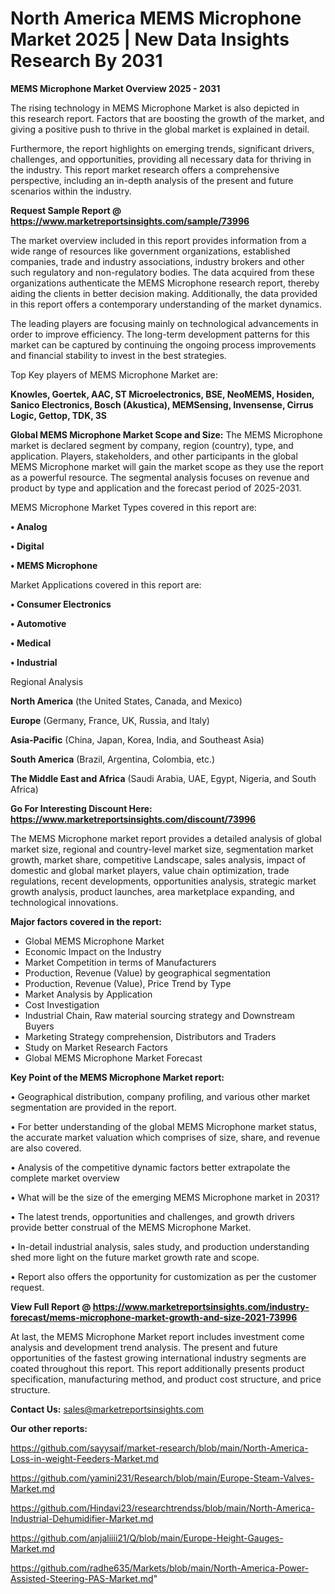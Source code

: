 # North America MEMS Microphone Market 2025 | New Data Insights Research By 2031

<Strong> MEMS Microphone Market Overview 2025 - 2031</strong>

The rising technology in MEMS Microphone Market is also depicted in this research report. Factors that are boosting the growth of the market, and giving a positive push to thrive in the global market is explained in detail.

Furthermore, the report highlights on emerging trends, significant drivers, challenges, and opportunities, providing all necessary data for thriving in the industry. This report market research offers a comprehensive perspective, including an in-depth analysis of the present and future scenarios within the industry.

<strong>Request Sample Report @ <a href=https://www.marketreportsinsights.com/sample/73996>https://www.marketreportsinsights.com/sample/73996</a></strong>

The market overview included in this report provides information from a wide range of resources like government organizations, established companies, trade and industry associations, industry brokers and other such regulatory and non-regulatory bodies. The data acquired from these organizations authenticate the MEMS Microphone research report, thereby aiding the clients in better decision making. Additionally, the data provided in this report offers a contemporary understanding of the market dynamics.

The leading players are focusing mainly on technological advancements in order to improve efficiency. The long-term development patterns for this market can be captured by continuing the ongoing process improvements and financial stability to invest in the best strategies.

Top Key players of MEMS Microphone Market are:

<strong>Knowles, Goertek, AAC, ST Microelectronics, BSE, NeoMEMS, Hosiden, Sanico Electronics, Bosch (Akustica), MEMSensing, Invensense, Cirrus Logic, Gettop, TDK, 3S</strong>

<strong><b>Global MEMS Microphone Market Scope and Size:</b></strong>
The MEMS Microphone market is declared segment by company, region (country), type, and application. Players, stakeholders, and other participants in the global MEMS Microphone market will gain the market scope as they use the report as a powerful resource. The segmental analysis focuses on revenue and product by type and application and the forecast period of 2025-2031.

MEMS Microphone Market Types covered in this report are:

<strong>• Analog

• Digital

• MEMS Microphone</strong>

Market Applications covered in this report are:

<strong>• Consumer Electronics

• Automotive

• Medical

• Industrial</strong> 

Regional Analysis

<strong>North America</strong> (the United States, Canada, and Mexico)

<strong>Europe</strong> (Germany, France, UK, Russia, and Italy)

<strong>Asia-Pacific</strong> (China, Japan, Korea, India, and Southeast Asia)

<strong>South America</strong> (Brazil, Argentina, Colombia, etc.)

<strong>The Middle East and Africa</strong> (Saudi Arabia, UAE, Egypt, Nigeria, and South Africa)

<strong>Go For Interesting Discount Here: <a href=https://www.marketreportsinsights.com/discount/73996>https://www.marketreportsinsights.com/discount/73996</a></strong>

The MEMS Microphone market report provides a detailed analysis of global market size, regional and country-level market size, segmentation market growth, market share, competitive Landscape, sales analysis, impact of domestic and global market players, value chain optimization, trade regulations, recent developments, opportunities analysis, strategic market growth analysis, product launches, area marketplace expanding, and technological innovations.

<strong><b>Major factors covered in the report:</b></strong>
<ul>
  <li>Global MEMS Microphone Market </li>
  <li>Economic Impact on the Industry</li>
  <li>Market Competition in terms of Manufacturers</li>
  <li>Production, Revenue (Value) by geographical segmentation</li>
  <li>Production, Revenue (Value), Price Trend by Type</li>
  <li>Market Analysis by Application</li>
  <li>Cost Investigation</li>
  <li>Industrial Chain, Raw material sourcing strategy and Downstream Buyers</li>
  <li>Marketing Strategy comprehension, Distributors and Traders</li>
  <li>Study on Market Research Factors</li>
  <li>Global MEMS Microphone Market Forecast</li>
</ul>

<strong><b>Key Point of the MEMS Microphone Market report:</b></strong>

• Geographical distribution, company profiling, and various other market segmentation are provided in the report.

• For better understanding of the global MEMS Microphone market status, the accurate market valuation which comprises of size, share, and revenue are also covered.

• Analysis of the competitive dynamic factors better extrapolate the complete market overview

• What will be the size of the emerging MEMS Microphone market in 2031?

• The latest trends, opportunities and challenges, and growth drivers provide better construal of the MEMS Microphone Market.

• In-detail industrial analysis, sales study, and production understanding shed more light on the future market growth rate and scope.

• Report also offers the opportunity for customization as per the customer request.

<strong><b>View Full Report @ <a href=https://www.marketreportsinsights.com/industry-forecast/mems-microphone-market-growth-and-size-2021-73996>https://www.marketreportsinsights.com/industry-forecast/mems-microphone-market-growth-and-size-2021-73996</a></b></strong>


At last, the MEMS Microphone Market report includes investment come analysis and development trend analysis. The present and future opportunities of the fastest growing international industry segments are coated throughout this report. This report additionally presents product specification, manufacturing method, and product cost structure, and price structure.

<strong>Contact Us:</strong>
sales@marketreportsinsights.com

<strong>Our other reports:</strong>

<a href=https://github.com/sayysaif/market-research/blob/main/North-America-Loss-in-weight-Feeders-Market.md>https://github.com/sayysaif/market-research/blob/main/North-America-Loss-in-weight-Feeders-Market.md</a>

<a href=https://github.com/yamini231/Research/blob/main/Europe-Steam-Valves-Market.md>https://github.com/yamini231/Research/blob/main/Europe-Steam-Valves-Market.md</a>

<a href=https://github.com/Hindavi23/researchtrendss/blob/main/North-America-Industrial-Dehumidifier-Market.md>https://github.com/Hindavi23/researchtrendss/blob/main/North-America-Industrial-Dehumidifier-Market.md</a>

<a href=https://github.com/anjaliiii21/Q/blob/main/Europe-Height-Gauges-Market.md>https://github.com/anjaliiii21/Q/blob/main/Europe-Height-Gauges-Market.md</a>

<a href=https://github.com/radhe635/Markets/blob/main/North-America-Power-Assisted-Steering-PAS-Market.md>https://github.com/radhe635/Markets/blob/main/North-America-Power-Assisted-Steering-PAS-Market.md</a>"
